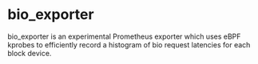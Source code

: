 # bio_exporter

bio_exporter is an experimental Prometheus exporter which uses eBPF kprobes to
efficiently record a histogram of bio request latencies for each block device.
